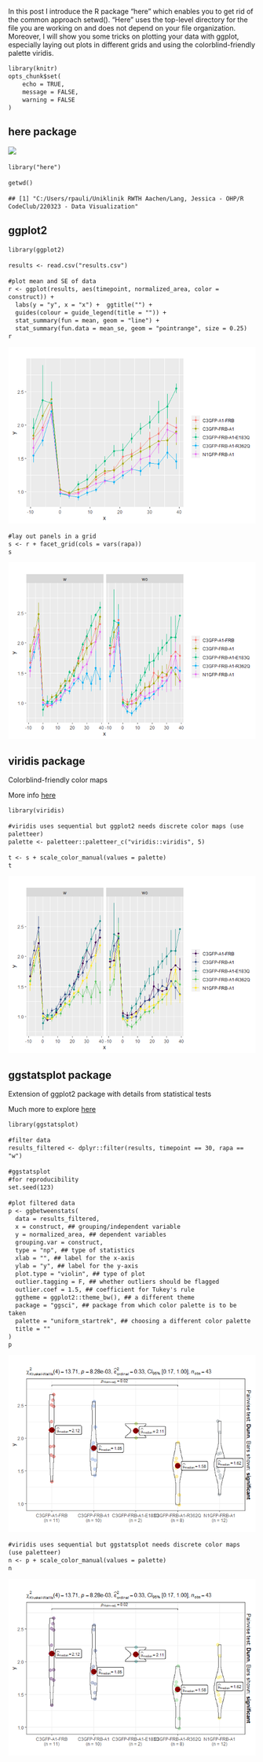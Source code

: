 In this post I introduce the R package “here” which enables you to get
rid of the common approach setwd(). “Here” uses the top-level directory
for the file you are working on and does not depend on your file
organization. Moreover, I will show you some tricks on plotting your
data with ggplot, especially laying out plots in different grids and
using the colorblind-friendly palette viridis.

    library(knitr)
    opts_chunk$set(
        echo = TRUE,
        message = FALSE,
        warning = FALSE
    )

## here package

![](https://raw.githubusercontent.com/allisonhorst/stats-illustrations/master/rstats-artwork/here.png)

    library("here")

    getwd()

    ## [1] "C:/Users/rpauli/Uniklinik RWTH Aachen/Lang, Jessica - OHP/R CodeClub/220323 - Data Visualization"

## ggplot2

    library(ggplot2)

    results <- read.csv("results.csv")

    #plot mean and SE of data
    r <- ggplot(results, aes(timepoint, normalized_area, color = construct)) +
      labs(y = "y", x = "x") +  ggtitle("") +
      guides(colour = guide_legend(title = "")) +
      stat_summary(fun = mean, geom = "line") +
      stat_summary(fun.data = mean_se, geom = "pointrange", size = 0.25)
    r

![](exp_livecell_html_files/figure-markdown_strict/ggplot2-1.png)

    #lay out panels in a grid
    s <- r + facet_grid(cols = vars(rapa))
    s

![](exp_livecell_html_files/figure-markdown_strict/ggplot2-2.png)

## viridis package

Colorblind-friendly color maps

More info
[here](https://cran.r-project.org/web/packages/viridis/vignettes/intro-to-viridis.html)

    library(viridis)

    #viridis uses sequential but ggplot2 needs discrete color maps (use paletteer)
    palette <- paletteer::paletteer_c("viridis::viridis", 5)

    t <- s + scale_color_manual(values = palette)
    t

![](exp_livecell_html_files/figure-markdown_strict/viridis-1.png)

## ggstatsplot package

Extension of ggplot2 package with details from statistical tests

Much more to explore
[here](https://indrajeetpatil.github.io/ggstatsplot/index.html)

    library(ggstatsplot)

    #filter data
    results_filtered <- dplyr::filter(results, timepoint == 30, rapa == "w")

    #ggstatsplot
    #for reproducibility
    set.seed(123)

    #plot filtered data
    p <- ggbetweenstats(
      data = results_filtered,
      x = construct, ## grouping/independent variable
      y = normalized_area, ## dependent variables
      grouping.var = construct,
      type = "np", ## type of statistics
      xlab = "", ## label for the x-axis
      ylab = "y", ## label for the y-axis
      plot.type = "violin", ## type of plot
      outlier.tagging = F, ## whether outliers should be flagged
      outlier.coef = 1.5, ## coefficient for Tukey's rule
      ggtheme = ggplot2::theme_bw(), ## a different theme
      package = "ggsci", ## package from which color palette is to be taken
      palette = "uniform_startrek", ## choosing a different color palette
      title = ""
    )
    p

![](exp_livecell_html_files/figure-markdown_strict/ggstatsplot-1.png)

    #viridis uses sequential but ggstatsplot needs discrete color maps (use paletteer)
    n <- p + scale_color_manual(values = palette)
    n

![](exp_livecell_html_files/figure-markdown_strict/ggstatsplot-2.png)
